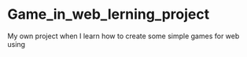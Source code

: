 # Game_in_web_lerning_project
My own project when I learn how to create some simple games for web using
